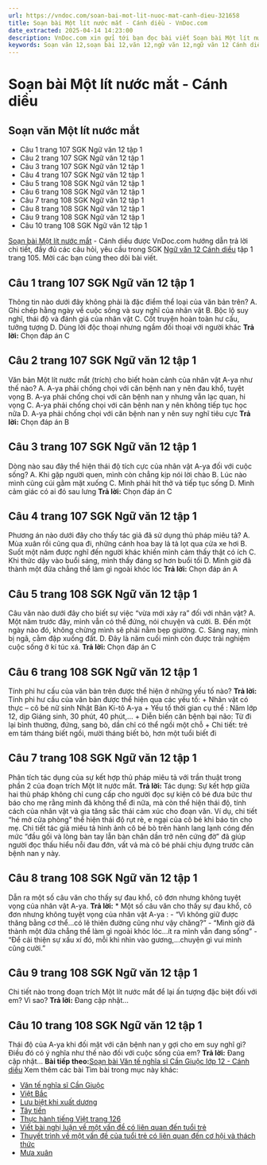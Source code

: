 ```yaml
---
url: https://vndoc.com/soan-bai-mot-lit-nuoc-mat-canh-dieu-321658
title: Soạn bài Một lít nước mắt - Cánh diều - VnDoc.com
date_extracted: 2025-04-14 14:23:00
description: VnDoc.com xin gửi tới bạn đọc bài viết Soạn bài Một lít nước mắt - Cánh diều. Mời các bạn cùng tham khảo chi tiết.
keywords: Soạn văn 12,soạn bài 12,văn 12,ngữ văn 12,ngữ văn 12 Cánh diều,soạn ngữ văn 12,giải ngữ văn 12,soạn văn 12 Cánh diều,soạn văn 12 Cánh diều ngắn nhất,soạn bài 12 cánh diều,soạn văn 12 tập 1 trang 105 Cánh diều,Soạn bài Một lít nước mắt Cánh diều,Soạn bài Một lít nước mắt,Soạn bài Một lít nước mắt ngắn nhất,Soạn văn Một lít nước mắt,Một lít nước mắt,soạn văn 12 tập 1 trang 105
---
```


# Soạn bài Một lít nước mắt - Cánh diều
## Soạn văn Một lít nước mắt
  * Câu 1 trang 107 SGK Ngữ văn 12 tập 1
  * Câu 2 trang 107 SGK Ngữ văn 12 tập 1
  * Câu 3 trang 107 SGK Ngữ văn 12 tập 1
  * Câu 4 trang 107 SGK Ngữ văn 12 tập 1
  * Câu 5 trang 108 SGK Ngữ văn 12 tập 1
  * Câu 6 trang 108 SGK Ngữ văn 12 tập 1
  * Câu 7 trang 108 SGK Ngữ văn 12 tập 1
  * Câu 8 trang 108 SGK Ngữ văn 12 tập 1
  * Câu 9 trang 108 SGK Ngữ văn 12 tập 1
  * Câu 10 trang 108 SGK Ngữ văn 12 tập 1

[Soạn bài Một lít nước mắt](<https://vndoc.com/soan-bai-mot-lit-nuoc-mat-canh-dieu-321658>) \- Cánh diều được VnDoc.com hướng dẫn trả lời chi tiết, đầy đủ các câu hỏi, yêu cầu trong SGK [Ngữ văn 12 Cánh diều](<https://vndoc.com/soan-van-12-canh-dieu>) tập 1 trang 105. Mời các bạn cùng theo dõi bài viết.
## Câu 1 trang 107 SGK Ngữ văn 12 tập 1
Thông tin nào dưới đây không phải là đặc điểm thể loại của văn bản trên?
A. Ghi chép hằng ngày về cuộc sống và suy nghĩ của nhân vật
B. Bộc lộ suy nghĩ, thái độ và đánh giá của nhân vật
C. Cốt truyện hoàn toàn hư cấu, tưởng tượng
D. Dùng lời độc thoại nhưng ngầm đối thoại với người khác
**Trả lời:**
Chọn đáp án C
## Câu 2 trang 107 SGK Ngữ văn 12 tập 1
Văn bản Một lít nước mắt \(trích\) cho biết hoàn cảnh của nhân vật A-ya như thế nào?
A. A-ya phải chống chọi với căn bệnh nan y nên đau khổ, tuyệt vọng
B. A-ya phải chống chọi với căn bệnh nan y nhưng vẫn lạc quan, hi vọng
C. A-ya phải chống chọi với căn bệnh nan y nên không tiếp tục học nữa
D. A-ya phải chống chọi với căn bệnh nan y nên suy nghĩ tiêu cực
**Trả lời:**
Chọn đáp án B
## Câu 3 trang 107 SGK Ngữ văn 12 tập 1
Dòng nào sau đây thể hiện thái độ tích cực của nhân vật A-ya đối với cuộc sống?
A. Khi gặp người quen, mình còn chẳng kịp nói lời chào
B. Lúc nào mình cũng cúi gằm mặt xuống
C. Mình phải hít thở và tiếp tục sống
D. Mình cảm giác có ai đó sau lưng
**Trả lời:**
Chọn đáp án C
## Câu 4 trang 107 SGK Ngữ văn 12 tập 1
Phương án nào dưới đây cho thấy tác giả đã sử dụng thủ pháp miêu tả?
A. Mùa xuân rồi cũng qua đi, những cánh hoa bay lả tả lọt qua cửa xe hơi
B. Suốt một năm được nghĩ đến người khác khiến mình cảm thấy thật có ích
C. Khi thức dậy vào buổi sáng, mình thấy đáng sợ hơn buổi tối
D. Mình giờ đã thành một đứa chẳng thể làm gì ngoài khóc lóc
**Trả lời:**
Chọn đáp án A
## Câu 5 trang 108 SGK Ngữ văn 12 tập 1
Câu văn nào dưới đây cho biết sự việc “vừa mới xảy ra” đối với nhân vật?
A. Một năm trước đây, mình vẫn có thể đứng, nói chuyện và cười.
B. Đến một ngày nào đó, không chừng mình sẽ phải nằm bẹp giường.
C. Sáng nay, mình bị ngã, cằm đập xuống đất.
D. Đây là năm cuối mình còn được trải nghiệm cuộc sống ở kí túc xá.
**Trả lời:**
Chọn đáp án C
## Câu 6 trang 108 SGK Ngữ văn 12 tập 1
Tính phi hư cấu của văn bản trên được thể hiện ở những yếu tố nào?
**Trả lời:**
Tính phi hư cấu của văn bản được thể hiện qua các yếu tố:
\+ Nhân vật có thực – cô bé nữ sinh Nhật Bản Ki-tô A-ya
\+ Yếu tố thời gian cụ thể : Năm lớp 12, dịp Giáng sinh, 30 phút, 40 phút,...
\+ Diễn biến căn bệnh bại não: Từ đi lại bình thường, đứng, sang bò, dần chỉ có thể ngồi một chỗ
\+ Chi tiết: trẻ em tám tháng biết ngồi, mười tháng biết bò, hơn một tuổi biết đi
## Câu 7 trang 108 SGK Ngữ văn 12 tập 1
Phân tích tác dụng của sự kết hợp thủ pháp miêu tả với trần thuật trong phần 2 của đoạn trích Một lít nước mắt.
**Trả lời:**
Tác dụng: Sự kết hợp giữa hai thủ pháp không chỉ cung cấp cho người đọc sự kiện cô bé đưa bức thư báo cho mẹ rằng mình đã không thể đi nữa, mà còn thể hiện thái độ, tính cách của nhân vật và gia tăng sắc thái cảm xúc cho đoạn văn. Ví dụ, chi tiết “hé mở cửa phòng” thể hiện thái độ rụt rè, e ngại của cô bé khi báo tin cho mẹ. Chi tiết tác giả miêu tả hình ảnh cô bé bò trên hành lang lạnh cóng đến mức “đầu gối và lòng bàn tay lẫn bàn chân dần trở nên cứng đờ” đã giúp người đọc thấu hiểu nỗi đau đớn, vất vả mà cô bé phải chịu đựng trước căn bệnh nan y này.
## Câu 8 trang 108 SGK Ngữ văn 12 tập 1
Dẫn ra một số câu văn cho thấy sự đau khổ, cô đơn nhưng không tuyệt vọng của nhân vật A-ya.
**Trả lời:**
\* Một số câu văn cho thấy sự đau khổ, cô đơn nhưng không tuyệt vọng của nhân vật A-ya :
\- “Vì không giữ được thăng bằng cơ thể...có lẽ thiên đường cũng như vậy chăng?”
\- “Mình giờ đã thành một đứa chẳng thể làm gì ngoài khóc lóc...ít ra mình vẫn đang sống”
\- “Để cải thiện sự xấu xí đó, mỗi khi nhìn vào gương,...chuyện gì vui mình cũng cười.”
## Câu 9 trang 108 SGK Ngữ văn 12 tập 1
Chi tiết nào trong đoạn trích Một lít nước mắt để lại ấn tượng đặc biệt đối với em? Vì sao?
**Trả lời:**
Đang cập nhật...
## Câu 10 trang 108 SGK Ngữ văn 12 tập 1
Thái độ của A-ya khi đối mặt với căn bệnh nan y gợi cho em suy nghĩ gì? Điều đó có ý nghĩa như thế nào đối với cuộc sống của em?
**Trả lời:**
Đang cập nhật...
**Bài tiếp theo:**[Soạn bài Văn tế nghĩa sĩ Cần Giuộc lớp 12 - Cánh diều](<https://vndoc.com/soan-bai-van-te-nghia-si-can-giuoc-lop-12-canh-dieu-321746>)
Xem thêm các bài Tìm bài trong mục này khác:
  * [Văn tế nghĩa sĩ Cần Giuộc](</soan-bai-van-te-nghia-si-can-giuoc-lop-12-canh-dieu-321746>)
  * [Việt Bắc](</soan-bai-lop-12-viet-bac-114099>)
  * [Lưu biệt khi xuất dương](</soan-bai-luu-biet-khi-xuat-duong-lop-12-canh-dieu-321753>)
  * [Tây tiến](</soan-bai-lop-12-tay-tien-114051>)
  * [Thực hành tiếng Việt trang 126](</soan-bai-thuc-hanh-tieng-viet-trang-126-canh-dieu-321763>)
  * [Viết bài nghị luận về một vấn đề có liên quan đến tuổi trẻ](</soan-bai-viet-bai-nghi-luan-ve-mot-van-de-co-lien-quan-den-tuoi-tre-canh-dieu-321767>)
  * [Thuyết trình về một vấn đề của tuổi trẻ có liên quan đến cơ hội và thách thức](</soan-bai-thuyet-trinh-ve-mot-van-de-cua-tuoi-tre-co-lien-quan-den-co-hoi-va-thach-thuc-canh-dieu-321772>)
  * [Mưa xuân](</soan-bai-mua-xuan-canh-dieu-321777>)

